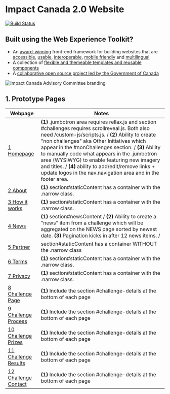 # Impact Canada 2.0 Website

[![Build Status](https://secure.travis-ci.org/wet-boew/wet-boew.svg?branch=master)](http://travis-ci.org/wet-boew/wet-boew)

## Built using the Web Experience Toolkit?

* An [award-winning](http://wet-boew.github.io/wet-boew/docs/ref/accolades-en.html#awards) front-end framework for building websites that are [accessible](http://wet-boew.github.io/wet-boew/index-en.html#accessibility), [usable](http://wet-boew.github.io/wet-boew/index-en.html#usability), [interoperable](http://wet-boew.github.io/wet-boew/index-en.html#interoperability), [mobile friendly](http://wet-boew.github.io/wet-boew/index-en.html#mobile-friendly-responsive-design) and [multilingual](http://wet-boew.github.io/wet-boew/index-en.html#multilingual)
* A collection of [flexible and themeable templates and reusable components](http://wet-boew.github.io/wet-boew/index-en.html#themeable-and-reusable)
* A [collaborative open source project led by the Government of Canada](http://wet-boew.github.io/wet-boew/index-en.html#collaborative-approach)

![Impact Canada Advisory Committee branding](https://www.canada.ca/content/dam/pco-bcp/images/camp/innovation/carousel-en-impact-career.jpg "Impact Canada Advisory Committee branding")

## 1. Prototype Pages

Webpage | Notes
------------- | ------------- 
[1 Homepage](https://loogart.github.io/impact-canada/) | **(1)** .jumbotron area requires rellax.js and section #challenges requires scrollreveal.js. Both also need /custom-js/scripts.js. / **(2)** Ability to create "non challenges" aka Other Initiatives which appear in the #nonChallenges section. / **(3)** Ability to manually code what appears in the .jumbotron area (WYSIWYG) to enable featuring new imagery and titles. / **(4)** ability to add/edit/remove links + update logos in the nav.navigation area and in the footer area.
[2 About](https://loogart.github.io/impact-canada/about.html) | **(1)** section#staticContent has a container with the .narrow class.
[3 How it works](https://loogart.github.io/impact-canada/how-it-works.html) | **(1)** section#staticContent has a container with the .narrow class.
[4 News](https://loogart.github.io/impact-canada/news.html) | **(1)** section#newsContent / **(2)** Ability to create a "news" item from a challenge which will be aggregated on the NEWS page sorted by newest date. **(3)** Pagination kicks in after 12 news items. /
[5 Partner](https://loogart.github.io/impact-canada/partner-with-us.html) | section#staticContent has a container WITHOUT the .narrow class
[6 Terms](https://loogart.github.io/impact-canada/terms.html) | **(1)** section#staticContent has a container with the .narrow class.
[7 Privacy](https://loogart.github.io/impact-canada/privacy.html) | **(1)** section#staticContent has a container with the .narrow class.
[8 Challenge Page](https://loogart.github.io/impact-canada/challenge.html) | **(1)** Include the section #challenge-details at the bottom of each page
[9 Challenge Process](https://loogart.github.io/impact-canada/challenge-process.html) | **(1)** Include the section #challenge-details at the bottom of each page
[10 Challenge Prizes](https://loogart.github.io/impact-canada/challenge-prizes.html) | **(1)** Include the section #challenge-details at the bottom of each page
[11 Challenge Results](https://loogart.github.io/impact-canada/challenge-results.html) | **(1)** Include the section #challenge-details at the bottom of each page
[12 Challenge Contact](https://loogart.github.io/impact-canada/challenge-contact.html) | **(1)** Include the section #challenge-details at the bottom of each page


